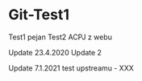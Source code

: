 # Git-Test1

Test1 pejan
Test2 ACPJ z webu

Update 23.4.2020
Update 2

Update 7.1.2021 test upstreamu - XXX


